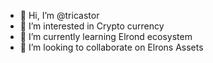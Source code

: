 - 👋 Hi, I’m @tricastor
- 👀 I’m interested in Crypto currency 
- 🌱 I’m currently learning Elrond ecosystem
- 💞️ I’m looking to collaborate on Elrons Assets

<!---
tricastor/tricastor is a ✨ special ✨ repository because its `README.md` (this file) appears on your GitHub profile.
You can click the Preview link to take a look at your changes.
--->
